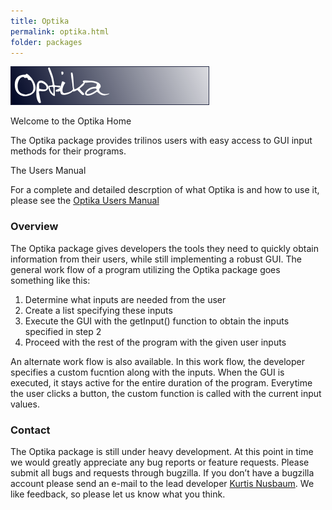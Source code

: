 ```yaml
---
title: Optika
permalink: optika.html
folder: packages
---
```


![Optika](images/optikabanner.png)

Welcome to the Optika Home

The Optika package provides trilinos users with easy access to GUI input methods for their programs.

The Users Manual

For a complete and detailed descrption of what Optika is and how to use it, please see the [Optika Users Manual](pdfs/OptikaSANDReport.pdf)

### Overview

The Optika package gives developers the tools they need to quickly obtain information from their users, while still implementing a robust GUI. The general work flow of a program utilizing the Optika package goes something like this:

1.  Determine what inputs are needed from the user
2.  Create a list specifying these inputs
3.  Execute the GUI with the getInput() function to obtain the inputs specified in step 2
4.  Proceed with the rest of the program with the given user inputs

An alternate work flow is also available. In this work flow, the developer specifies a custom fucntion along with the inputs. When the GUI is executed, it stays active for the entire duration of the program. Everytime the user clicks a button, the custom function is called with the current input values.

### Contact

The Optika package is still under heavy development. At this point in time we would greatly appreciate any bug reports or feature requests. Please submit all bugs and requests through bugzilla. If you don’t have a bugzilla account please send an e-mail to the lead developer [Kurtis Nusbaum](mailto:klnusbaum@gmail.com). We like feedback, so please let us know what you think.
